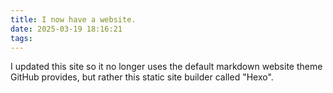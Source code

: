 ```yaml
---
title: I now have a website.
date: 2025-03-19 18:16:21
tags:
---
```


I updated this site so it no longer uses the default markdown website theme GitHub provides, but rather this static site builder called "Hexo".
